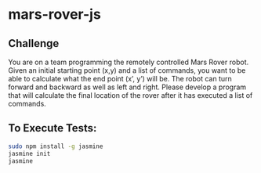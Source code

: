# mars-rover-js
## Challenge

You are on a team programming the remotely controlled Mars Rover robot. 
Given an initial starting point (x,y) and a list of commands, you want to be able to calculate what the end point (x’, y’) will be. 
The robot can turn forward and backward as well as left and right. 
Please develop a program that will calculate the final location of the rover after it has executed a list of commands.

## To Execute Tests:

```bash
sudo npm install -g jasmine
jasmine init
jasmine
```
